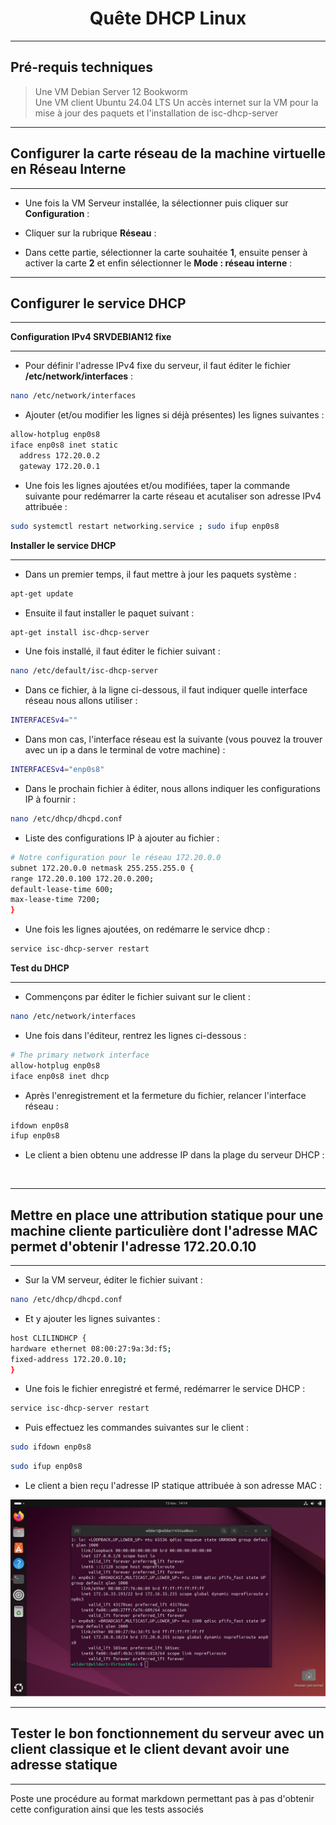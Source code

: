 <div align="center"><H1> Quête DHCP Linux </H1></div>

_________________
## Pré-requis techniques

> Une VM Debian Server 12 Bookworm  
> Une VM client Ubuntu 24.04 LTS
> Un accès internet sur la VM pour la mise à jour des paquets et l'installation de isc-dhcp-server  

_________________
## Configurer la carte réseau de la machine virtuelle en Réseau Interne
_________________

- Une fois la VM Serveur installée, la sélectionner puis cliquer sur **Configuration** :


- Cliquer sur la rubrique **Réseau** :


- Dans cette partie, sélectionner la carte souhaitée **1**, ensuite penser à activer la carte **2** et enfin sélectionner le **Mode : réseau interne** :

_________________
## Configurer le service DHCP
_________________

**Configuration IPv4 SRVDEBIAN12 fixe**
_________________

- Pour définir l'adresse IPv4 fixe du serveur, il faut éditer le fichier **/etc/network/interfaces** :

```bash
nano /etc/network/interfaces
```

- Ajouter (et/ou modifier les lignes si déjà présentes) les lignes suivantes :

```bash
allow-hotplug enp0s8
iface enp0s8 inet static
  address 172.20.0.2
  gateway 172.20.0.1
```

- Une fois les lignes ajoutées et/ou modifiées, taper la commande suivante pour redémarrer la carte réseau et acutaliser son adresse IPv4 attribuée :

```bash
sudo systemctl restart networking.service ; sudo ifup enp0s8
```

**Installer le service DHCP**
_________________

- Dans un premier temps, il faut mettre à jour les paquets système :

```bash
apt-get update  
```

- Ensuite il faut installer le paquet suivant :

```bash
apt-get install isc-dhcp-server
```

- Une fois installé, il faut éditer le fichier suivant :

```bash
nano /etc/default/isc-dhcp-server
```

- Dans ce fichier, à la ligne ci-dessous, il faut indiquer quelle interface réseau nous allons utiliser :

```bash
INTERFACESv4=""
```

- Dans mon cas, l'interface réseau est la suivante (vous pouvez la trouver avec un ip a dans le terminal de votre machine) :

```bash
INTERFACESv4="enp0s8"
```

- Dans le prochain fichier à éditer, nous allons indiquer les configurations IP à fournir :

```bash
nano /etc/dhcp/dhcpd.conf
```

- Liste des configurations IP à ajouter au fichier :

```bash
# Notre configuration pour le réseau 172.20.0.0
subnet 172.20.0.0 netmask 255.255.255.0 {
range 172.20.0.100 172.20.0.200;
default-lease-time 600;
max-lease-time 7200;
}
```

- Une fois les lignes ajoutées, on redémarre le service dhcp :

```bash
service isc-dhcp-server restart
```

**Test du DHCP**
_________________

- Commençons par éditer le fichier suivant sur le client :

```bash
nano /etc/network/interfaces
```

- Une fois dans l'éditeur, rentrez les lignes ci-dessous :

```bash
# The primary network interface
allow-hotplug enp0s8
iface enp0s8 inet dhcp
```

- Après l'enregistrement et la fermeture du fichier, relancer l'interface réseau :

```bash
ifdown enp0s8
ifup enp0s8
```

- Le client a bien obtenu une addresse IP dans la plage du serveur DHCP :

![]()


_________________
## Mettre en place une attribution statique pour une machine cliente particulière dont l'adresse MAC permet d'obtenir l'adresse 172.20.0.10
_________________

- Sur la VM serveur, éditer le fichier suivant :

```bash
nano /etc/dhcp/dhcpd.conf
```

- Et y ajouter les lignes suivantes :

```bash
host CLILINDHCP {
hardware ethernet 08:00:27:9a:3d:f5;
fixed-address 172.20.0.10;
}
```

- Une fois le fichier enregistré et fermé, redémarrer le service DHCP : 

```bash
service isc-dhcp-server restart
```

- Puis effectuez les commandes suivantes sur le client : 

```bash
sudo ifdown enp0s8
```
```bash
sudo ifup enp0s8
```

- Le client a bien reçu l'adresse IP statique attribuée à son adresse MAC :

![IP_PAR_MAC.png](https://github.com/Skchaper/DHCPLinux/blob/main/PHOTOS_QUETE_DHCP_LINUX/IP_A/IP_PAR_MAC.png)

_________________
## Tester le bon fonctionnement du serveur avec un client classique et le client devant avoir une adresse statique
_________________


Poste une procédure au format markdown permettant pas à pas d'obtenir cette configuration ainsi que les tests associés
